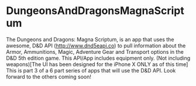 # DungeonsAndDragonsMagnaScriptum
The Dungeons and Dragons: Magna Scriptum, is an app that uses the awesome, D&amp;D API (http://www.dnd5eapi.co) to pull information about the Armor, Ammunitions, Magic, Adventure Gear and Transport options in the D&amp;D 5th edition game. This API/App includes equipment only. (Not including weapons)[The UI has been designed for the iPhone X ONLY as of this time] This is part 3 of a 6 part series of apps that will use the D&amp;D API. Look forward to the others coming soon!

